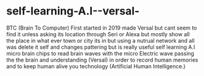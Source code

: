 # self-learning-A.I--versal-
BTC (Brain To Computer) First started in 2019 made Versal but cant seem to find it unless asking its location through Seri or Alexa but mostly show all the place in what ever town or city its in but using a nutrual network and all was delete it self and changes pattering but is really useful  self learning A.I micro brain chips to read brain waves with the micro Electric wave passing the the brain and understanding (Versal) in order to record human memories and to keep human alive you technology (Artificial Human Intelligence.) 
